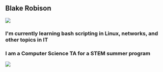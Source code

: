 ## Blake Robison

<a href="https://lh3.googleusercontent.com/lbPaVErq8u7n9tM-tVgt45MESeTEEW1CLud23AN9ikq2sQgIZMgstoYkWcQchQV6lxfhZMuklyJ0oLUyr42UrsEKqSVle2zy7mUi_DPYmzdYbZ-3on_jkpK6VichvcXloN8mivXGStI=w2400?source=screenshot.guru"> <img src="https://lh3.googleusercontent.com/lbPaVErq8u7n9tM-tVgt45MESeTEEW1CLud23AN9ikq2sQgIZMgstoYkWcQchQV6lxfhZMuklyJ0oLUyr42UrsEKqSVle2zy7mUi_DPYmzdYbZ-3on_jkpK6VichvcXloN8mivXGStI=w600-h315-p-k" /> </a>

### I'm currently learning bash scripting in Linux, networks, and other topics in IT
### I am a Computer Science TA for a STEM summer program

<a href="https://lh3.googleusercontent.com/5OWFFW7-0jlMVFjtWbnDW3Dejxo91bq9fK04N3b_jnOXCQSxwl0vLTG67y6bMP6Hnkhc3mfG8hak0hjgRddYwLgqlxl21sMSWEawTcxvSgBv3aFuvFzFfAGafG5NrpSuUC5zTPb9LQc=w2400?source=screenshot.guru"> <img src="https://lh3.googleusercontent.com/5OWFFW7-0jlMVFjtWbnDW3Dejxo91bq9fK04N3b_jnOXCQSxwl0vLTG67y6bMP6Hnkhc3mfG8hak0hjgRddYwLgqlxl21sMSWEawTcxvSgBv3aFuvFzFfAGafG5NrpSuUC5zTPb9LQc=w600-h315-p-k" /> </a>

<!--
**blrobi1/blrobi1** is a ✨ _special_ ✨ repository because its `README.md` (this file) appears on your GitHub profile.

Here are some ideas to get you started:

- 🔭 I’m currently working on ...
- 🌱 I’m currently learning ...
- 👯 I’m looking to collaborate on ...
- 🤔 I’m looking for help with ...
- 💬 Ask me about ...
- 📫 How to reach me: ...
- 😄 Pronouns: ...
- ⚡ Fun fact: ...
-->
